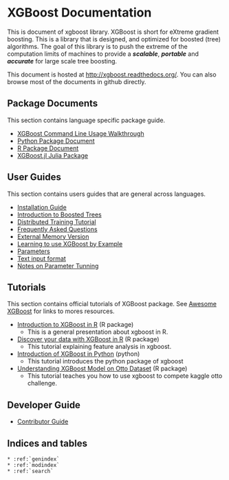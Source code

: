 XGBoost Documentation
=====================
This is document of xgboost library.
XGBoost is short for eXtreme gradient boosting. This is a library that is designed, and optimized for boosted (tree) algorithms.
The goal of this library is to push the extreme of the computation limits of machines to provide a ***scalable***, ***portable*** and ***accurate***
for large scale tree boosting.

This document is hosted at http://xgboost.readthedocs.org/. You can also browse most of the documents in github directly.


Package Documents
-----------------
This section contains language specific package guide.

* [XGBoost Command Line Usage Walkthrough](../demo/binary_classification/README.md)
* [Python Package Document](python/index.md)
* [R Package Document](R-package/index.md)
* [XGBoost.jl Julia Package](https://github.com/dmlc/XGBoost.jl)

User Guides
-----------
This section contains users guides that are general across languages.

* [Installation Guide](build.md)
* [Introduction to Boosted Trees](model.md)
* [Distributed Training Tutorial](tutorial/aws_yarn.md)
* [Frequently Asked Questions](faq.md)
* [External Memory Version](external_memory.md)
* [Learning to use XGBoost by Example](../demo)
* [Parameters](parameter.md)
* [Text input format](input_format.md)
* [Notes on Parameter Tunning](param_tuning.md)


Tutorials
---------
This section contains official tutorials of XGBoost package.
See [Awesome XGBoost](https://github.com/dmlc/xgboost/tree/master/demo) for links to mores resources.

* [Introduction to XGBoost in R](R-package/xgboostPresentation.md) (R package)
  - This is a general presentation about xgboost in R.
* [Discover your data with XGBoost in R](R-package/discoverYourData.md) (R package)
  - This tutorial explaining feature analysis in xgboost.
* [Introduction of XGBoost in Python](python/python_intro.md) (python)
  - This tutorial introduces the python package of xgboost
* [Understanding XGBoost Model on Otto Dataset](../demo/kaggle-otto/understandingXGBoostModel.Rmd) (R package)
  - This tutorial teaches you how to use xgboost to compete kaggle otto challenge.

Developer Guide
---------------
* [Contributor Guide](dev-guide/contribute.md)


Indices and tables
------------------

```eval_rst
* :ref:`genindex`
* :ref:`modindex`
* :ref:`search`
```
